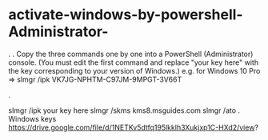 # activate-windows-by-powershell-Administrator-


.
.
Copy the three commands one by one into a PowerShell (Administrator) console. (You must edit the first command and replace "your key here" with the key corresponding to your version of Windows.) 
e.g.  for Windows 10 Pro  =>  slmgr /ipk  VK7JG-NPHTM-C97JM-9MPGT-3V66T

.

slmgr /ipk  your key here
slmgr /skms kms8.msguides.com
slmgr /ato
.
Windows keys
https://drive.google.com/file/d/1NETKv5dtfq195lkklh3Xukjxp1C-HXd2/view?
